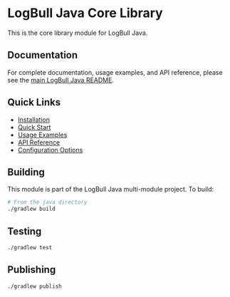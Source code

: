 # LogBull Java Core Library

This is the core library module for LogBull Java.

## Documentation

For complete documentation, usage examples, and API reference, please see the [main LogBull Java README](../README.md).

## Quick Links

- [Installation](../README.md#installation)
- [Quick Start](../README.md#quick-start)
- [Usage Examples](../README.md#usage-examples)
- [API Reference](../README.md#api-reference)
- [Configuration Options](../README.md#configuration-options)

## Building

This module is part of the LogBull Java multi-module project. To build:

```bash
# From the java directory
./gradlew build
```

## Testing

```bash
./gradlew test
```

## Publishing

```bash
./gradlew publish
```
